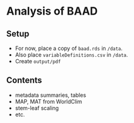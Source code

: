Analysis of BAAD
============


Setup
-----

* For now, place a copy of `baad.rds` in `/data`. 
* Also place `variableDefinitions.csv` in `/data`.
* Create `output/pdf`


Contents
--------

* metadata summaries, tables
* MAP, MAT from WorldClim
* stem-leaf scaling
* etc.

